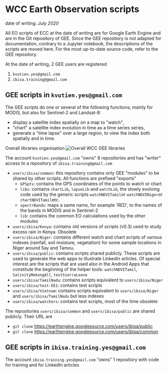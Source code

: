 # WCC Earth Observation scripts
date of writing: _July 2020_

All EO scripts of ECC at the date of writing are for Google Earth Engine and are in the Git repository of GEE. Since the GEE repository is not adapted for documentation, contrary to a Jupyter notebook, the descriptions of the scripts are moved here. For the most up-to-date source code, refer to the GEE repository.

At the date of writing, 2 GEE users are registered
1. `kvutien.yes@gmail.com`
2. `ibisa.training@gmail.com`

## GEE scripts in `kvutien.yes@gmail.com`
The GEE scripts do one or several of the following functions, mainly for MODIS, but also for  Sentinel-2 and Landsat-8:
* display a satellite index spatially on a map to "watch",
* "chart" a satellite index evolution in time as a time series series,
* generate a "time lapse" over a large region, to view the index both spatially and in time.

Overall libraries organisation
![Overall WCC GEE libraries](https://github.com/kvutien/Top-Level/blob/master/common/images/20200718%20WCC%20Libraries.png)

The account `kvutien.yes@gmail.com` "owns" 8 repositories and has "writer" access to a repository of `ibisa.training@gmail.com`
* `users/ibisa/common`: this repository contains only GEE "modules" to be shared by other scripts. All functions are prefixed "exports"
  * `GPSpts`: contains the GPS coordinates of the points to watch or chart
  * `libs`: contains `chartLib`, `lapseLib` and `watchLib`, the slowly evolving code used by the generic scripts `watchNDVITamil`or `watchNDVINiger`or `chartNDVITamil`etc.
  * `spectrBands`: maps a same name, for example 'RED', to the names of the bands in MODIS and in Sentinel-2
  * `lib`: contains the common EO calculations used by the other modules
* `users/ibisa/Kenya`: contains old versions of scripts (v0.3) used to study excess rain in Kenya. Obsolete
* `users/ibisa/Niger`: contains different watch and chart scripts of various indexes (rainfall, soil moisture, vegetation) for some sample locations in Niger around Say and Tamou.
* `users/ibisa/public`: contains scripts shared publicly. These scripts are used to generate the web apps to illustrate LinkedIn articles. Of special interest are the scripts that are used also in the Android Apps that constitute the beginning of the helper tools: `watchNDVITamil`, `SalinityMekongAll`, `testSierraLeone`
* `users/ibisa/TamilNadu`: contains scripts equivalent to `users/ibisa/Niger`
* `users/ibisa/test-EE1`: contains test scripts
* `users/ibisa/Vietnam`: contains scripts equivalent to `users/ibisa/Niger` and `users/ibisa/TamilNadu` but less indexes
* `users/ibisa/watchers`: contains test scripts, most of the time obsolete

The repositories `users/ibisa/common` and `users/ibisa/public` are shared publicly. Their URL are
* `git clone` https://earthengine.googlesource.com/users/ibisa/public
* `git clone` https://earthengine.googlesource.com/users/ibisa/common

## GEE scripts in `ibisa.training.yes@gmail.com`
The account `ibisa.training.yes@gmail.com` "owns" 1 repository with code for training and for LinkedIn articles

